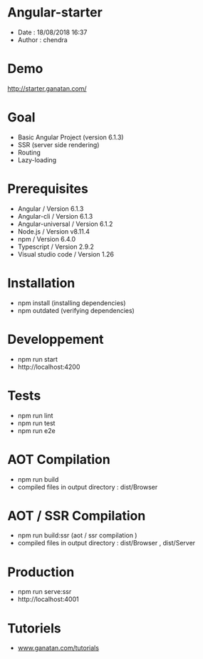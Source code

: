 # Angular-starter
- Date : 18/08/2018 16:37
- Author : chendra

# Demo
http://starter.ganatan.com/

# Goal
- Basic Angular Project (version 6.1.3)
- SSR (server side rendering)
- Routing
- Lazy-loading


# Prerequisites
- Angular / Version 6.1.3
- Angular-cli / Version 6.1.3
- Angular-universal / Version 6.1.2
- Node.js / Version v8.11.4
- npm / Version 6.4.0
- Typescript / Version 2.9.2
- Visual studio code / Version 1.26

# Installation
- npm install (installing dependencies)
- npm outdated (verifying dependencies)

# Developpement
- npm run start
- http://localhost:4200

# Tests
- npm run lint
- npm run test
- npm run e2e

# AOT Compilation 
- npm run build
- compiled files in output directory : dist/Browser 

# AOT / SSR Compilation 
- npm run build:ssr (aot / ssr compilation )
- compiled files in output directory : dist/Browser , dist/Server 

# Production
- npm run serve:ssr
- http://localhost:4001

# Tutoriels
- www.ganatan.com/tutorials
